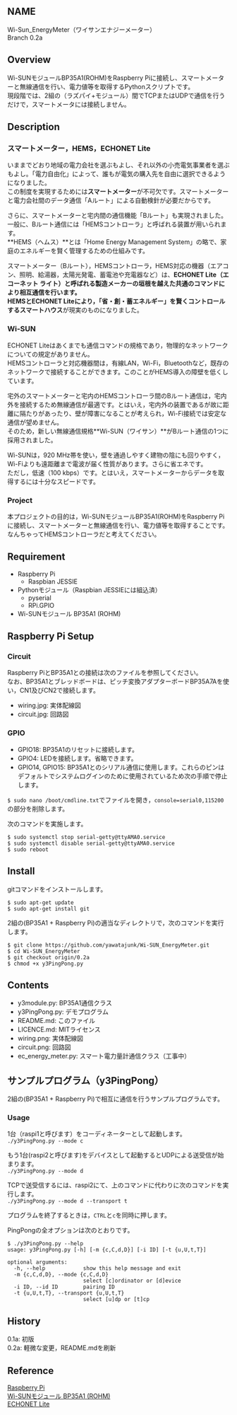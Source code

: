 ## NAME  
Wi-Sun_EnergyMeter（ワイサンエナジーメーター）  
Branch 0.2a  

## Overview
Wi-SUNモジュールBP35A1(ROHM)をRaspberry Piに接続し、スマートメーターと無線通信を行い、電力値等を取得するPythonスクリプトです。  
現段階では、2組の（ラズパイ+モジュール）間でTCPまたはUDPで通信を行うだけで，スマートメータには接続しません。    

## Description
### スマートメーター，HEMS，ECHONET Lite
いままでどおり地域の電力会社を選ぶもよし、それ以外の小売電気事業者を選ぶもよし。「電力自由化」によって、誰もが電気の購入先を自由に選択できるようになりました。  
この制度を実現するためには**スマートメーター**が不可欠です。スマートメーターと電力会社間のデータ通信「Aルート」による自動検針が必要だからです。  

さらに、スマートメーターと宅内間の通信機能「Bルート」も実現されました。一般に、Bルート通信には「HEMSコントローラ」と呼ばれる装置が用いられます。  
**HEMS（ヘムス）**とは「Home Energy Management System」の略で、家庭のエネルギーを賢く管理するための仕組みです。  

スマートメーター（Bルート），HEMSコントローラ，HEMS対応の機器（エアコン、照明、給湯器，太陽光発電、蓄電池や充電器など）は、**ECHONET Lite（エコーネット ライト）**と呼ばれる製造メーカーの垣根を越えた共通のコマンドにより相互通信を行います。  
HEMSとECHONET Liteにより，「省・創・蓄エネルギー」を賢くコントロールする**スマートハウス**が現実のものになりました。  

### Wi-SUN
ECHONET Liteはあくまでも通信コマンドの規格であり，物理的なネットワークについての規定がありません。  
HEMSコントローラと対応機器間は，有線LAN，Wi-Fi，Bluetoothなど，既存のネットワークで接続することができます。このことがHEMS導入の障壁を低くしています。  

宅外のスマートメーターと宅内のHEMSコントローラ間のBルート通信は，宅内外を接続するため無線通信が最適です。とはいえ，宅内外の装置であるが故に距離に隔たりがあったり、壁が障害になることが考えられ，Wi-Fi接続では安定な通信が望めません。  
そのため，新しい無線通信規格**Wi-SUN（ワイサン）**がBルート通信の1つに採用されました。  

Wi-SUNは，920 MHz帯を使い，壁を通過しやすく建物の陰にも回りやすく，Wi-Fiよりも遠距離まで電波が届く性質があります。さらに省エネです。  
ただし，低速（100 kbps）です。とはいえ，スマートメーターからデータを取得するには十分なスピードです。  

### Project
本プロジェクトの目的は，Wi-SUNモジュールBP35A1(ROHM)をRaspberry Piに接続し、スマートメーターと無線通信を行い、電力値等を取得することです。  
なんちゃってHEMSコントローラだと考えてください。

## Requirement
* Raspberry Pi
    * Raspbian JESSIE
* Pythonモジュール（Raspbian JESSIEには組込済）
    * pyserial
    * RPi.GPIO
* Wi-SUNモジュール BP35A1 (ROHM)

## Raspberry Pi Setup
### Circuit
Raspberry PiとBP35A1との接続は次のファイルを参照してください。  
なお、BP35A1とブレッドボードは、ピッチ変換アダプターボードBP35A7Aを使い，CN1及びCN2で接続します。  

* wiring.jpg: 実体配線図
* circuit.jpg: 回路図

### GPIO

* GPIO18: BP35A1のリセットに接続します。  
* GPIO4: LEDを接続します。省略できます。
* GPIO14, GPIO15: BP35A1とのシリアル通信に使用します。これらのピンはデフォルトでシステムログインのために使用されているため次の手順で停止します。  

`$ sudo nano /boot/cmdline.txt`でファイルを開き，`console=serial0,115200`の部分を削除します。  

次のコマンドを実施します。
```
$ sudo systemctl stop serial-getty@ttyAMA0.service
$ sudo systemctl disable serial-getty@ttyAMA0.service
$ sudo reboot
```

## Install
gitコマンドをインストールします。  
```
$ sudo apt-get update
$ sudo apt-get install git
```

2組の(BP35A1 + Raspberry Pi)の適当なディレクトリで，次のコマンドを実行します。  
```
$ git clone https://github.com/yawatajunk/Wi-SUN_EnergyMeter.git
$ cd Wi-SUN_EnergyMeter
$ git checkout origin/0.2a
$ chmod +x y3PingPong.py
```

## Contents
* y3module.py: BP35A1通信クラス  
* y3PingPong.py: デモプログラム  
* README.md: このファイル  
* LICENCE.md: MITライセンス  
* wiring.png: 実体配線図  
* circuit.png: 回路図  
* ec_energy_meter.py: スマート電力量計通信クラス（工事中）  

## サンプルプログラム（y3PingPong）
2組の(BP35A1 + Raspberry Pi)で相互に通信を行うサンプルプログラムです。  

### Usage
1台（raspi1と呼びます）をコーディネーターとして起動します。  
`./y3PingPong.py --mode c`

もう1台(raspi2と呼びます)をデバイスとして起動するとUDPによる送受信が始まります。  
`./y3PingPong.py --mode d`  

TCPで送受信するには、raspi2にて、上のコマンドに代わりに次のコマンドを実行します。  
`./y3PingPong.py --mode d --transport t`  

プログラムを終了するときは，`CTRL`と`c`を同時に押します。  

PingPongの全オプションは次のとおりです。  
```
$ ./y3PingPong.py --help 
usage: y3PingPong.py [-h] [-m {c,C,d,D}] [-i ID] [-t {u,U,t,T}]

optional arguments:
  -h, --help            show this help message and exit
  -m {c,C,d,D}, --mode {c,C,d,D}
                        select [c]ordinator or [d]evice
  -i ID, --id ID        pairing ID
  -t {u,U,t,T}, --transport {u,U,t,T}
                        select [u]dp or [t]cp
```

## History  
0.1a: 初版  
0.2a: 軽微な変更，README.mdを刷新  

## Reference
[Raspberry Pi](https://www.raspberrypi.org)  
[Wi-SUNモジュール BP35A1 (ROHM)](http://www.rohm.co.jp/web/japan/news-detail?news-title=2015-01-07_ad&defaultGroupId=false)  
[ECHONET Lite](https://echonet.jp)  
